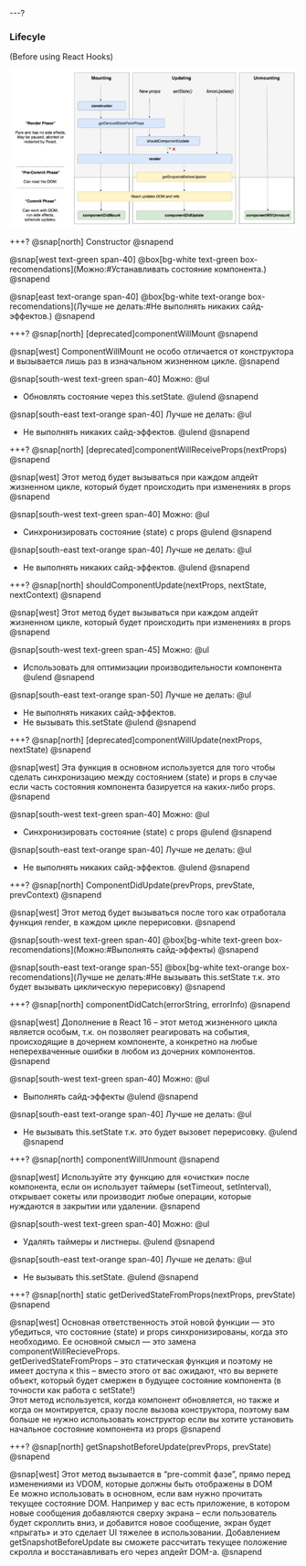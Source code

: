 ---?
### Lifecyle
(Before using React Hooks)

![TIP](template/img/lifecycle.jpg)

+++?
@snap[north]
Constructor
@snapend

@snap[west text-green span-40]
@box[bg-white text-green box-recomendations](Можно:#Устанавливать состояние компонента.)
@snapend

@snap[east text-orange span-40]
@box[bg-white text-orange box-recomendations](Лучше не делать:#Не выполнять никаких сайд-эффектов.)
@snapend


+++?
@snap[north]
[deprecated]componentWillMount
@snapend

@snap[west]
ComponentWillMount не особо отличается от конструктора и вызывается лишь раз в изначальном жизненном цикле.
@snapend

@snap[south-west text-green span-40]
Можно:
@ul[](false)
- Обновлять состояние через this.setState.
@ulend
@snapend

@snap[south-east text-orange span-40]
Лучше не делать:
@ul[](false)
- Не выполнять никаких сайд-эффектов.
@ulend
@snapend


+++?
@snap[north]
[deprecated]componentWillReceiveProps(nextProps)
@snapend

@snap[west]
Этот метод будет вызываться при каждом апдейт жизненном цикле, который будет происходить при изменениях в props
@snapend

@snap[south-west text-green span-40]
Можно:
@ul[](false)
- Синхронизировать состояние (state) с props
@ulend
@snapend

@snap[south-east text-orange span-40]
Лучше не делать:
@ul[](false)
- Не выполнять никаких сайд-эффектов.
@ulend
@snapend


+++?
@snap[north]
shouldComponentUpdate(nextProps, nextState, nextContext)
@snapend

@snap[west]
Этот метод будет вызываться при каждом апдейт жизненном цикле, который будет происходить при изменениях в props
@snapend

@snap[south-west text-green span-45]
Можно:
@ul[](false)
- Использовать для оптимизации производительности компонента
@ulend
@snapend

@snap[south-east text-orange span-50]
Лучше не делать:
@ul[](false)
- Не выполнять никаких сайд-эффектов.
- Не вызывать this.setState
@ulend
@snapend


+++?
@snap[north]
[deprecated]componentWillUpdate(nextProps, nextState)
@snapend

@snap[west]
Эта функция в основном используется для того чтобы сделать синхронизацию между состоянием (state) и props в случае если часть состояния компонента базируется на каких-либо props.
@snapend

@snap[south-west text-green span-40]
Можно:
@ul[](false)
- Синхронизировать состояние (state) с props
@ulend
@snapend

@snap[south-east text-orange span-40]
Лучше не делать:
@ul[](false)
- Не выполнять никаких сайд-эффектов.
@ulend
@snapend


+++?
@snap[north]
СomponentDidUpdate(prevProps, prevState, prevContext)
@snapend

@snap[west]
Этот метод будет вызываться после того как отработала функция render, в каждом цикле перерисовки.
@snapend

@snap[south-west text-green span-40]
@box[bg-white text-green box-recomendations](Можно:#Выполнять сайд-эффекты)
@snapend

@snap[south-east text-orange span-55]
@box[bg-white text-orange box-recomendations](Лучше не делать:#Не вызывать this.setState т.к. это будет вызывать циклическую перерисовку)
@snapend


+++?
@snap[north]
componentDidCatch(errorString, errorInfo)
@snapend

@snap[west]
Дополнение в React 16 – этот метод жизненного цикла является особым, т.к. он позволяет реагировать на события, происходящие в дочернем компоненте, а конкретно на любые неперехваченные ошибки в любом из дочерних компонентов.
@snapend

@snap[south-west text-green span-40]
Можно:
@ul[](false)
- Выполнять сайд-эффекты
@ulend
@snapend

@snap[south-east text-orange span-40]
Лучше не делать:
@ul[](false)
- Не вызывать this.setState т.к. это будет вызовет перерисовку.
@ulend
@snapend


+++?
@snap[north]
componentWillUnmount
@snapend

@snap[west]
Используйте эту функцию для «очистки» после компонента, если он использует таймеры (setTimeout, setInterval), открывает сокеты или производит любые операции, которые нуждаются в закрытии или удалении.
@snapend

@snap[south-west text-green span-40]
Можно:
@ul[](false)
- Удалять таймеры и листнеры.
@ulend
@snapend

@snap[south-east text-orange span-40]
Лучше не делать:
@ul[](false)
- Не вызывать this.setState.
@ulend
@snapend


+++?
@snap[north]
static getDerivedStateFromProps(nextProps, prevState)
@snapend

@snap[west]
Основная ответственность этой новой функции — это убедиться, что состояние (state) и props синхронизированы, когда это необходимо. Ее основной смысл — это замена componentWillRecieveProps.
<br>
getDerivedStateFromProps – это статическая функция и поэтому не имеет доступа к this – вместо этого от вас ожидают, что вы вернете объект, который будет смержен в будущее состояние компонента (в точности как работа с setState!)
<br>
Этот метод используется, когда компонент обновляется, но также и когда он монтируется, сразу после вызова конструктора, поэтому вам больше не нужно использовать конструктор если вы хотите установить начальное состояние компонента из props
@snapend

+++?
@snap[north]
getSnapshotBeforeUpdate(prevProps, prevState)
@snapend

@snap[west]
Этот метод вызывается в “pre-commit фазе”, прямо перед изменениями из VDOM, которые должны быть отображены в DOM
<br>
Ее можно использовать в основном, если вам нужно прочитать текущее состояние DOM. 
Например у вас есть приложение, в котором новые сообщения добавляются сверху экрана – если пользователь будет скроллить вниз, и добавится новое сообщение, экран будет «прыгать» и это сделает UI тяжелее в использовании. Добавлением getSnapshotBeforeUpdate вы сможете рассчитать текущее положение скролла и восстанавливать его через апдейт DOM-а.
@snapend
